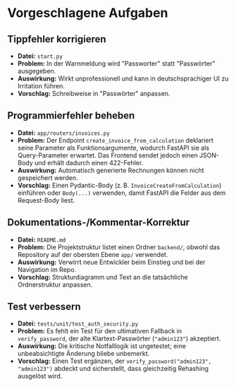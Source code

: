 # Vorgeschlagene Aufgaben

## Tippfehler korrigieren
- **Datei:** `start.py`
- **Problem:** In der Warnmeldung wird "Passworter" statt "Passwörter" ausgegeben.
- **Auswirkung:** Wirkt unprofessionell und kann in deutschsprachiger UI zu Irritation führen.
- **Vorschlag:** Schreibweise in "Passwörter" anpassen.

## Programmierfehler beheben
- **Datei:** `app/routers/invoices.py`
- **Problem:** Der Endpoint `create_invoice_from_calculation` deklariert seine Parameter als Funktionsargumente, wodurch FastAPI sie als Query-Parameter erwartet. Das Frontend sendet jedoch einen JSON-Body und erhält dadurch einen 422-Fehler.
- **Auswirkung:** Automatisch generierte Rechnungen können nicht gespeichert werden.
- **Vorschlag:** Einen Pydantic-Body (z. B. `InvoiceCreateFromCalculation`) einführen oder `Body(...)` verwenden, damit FastAPI die Felder aus dem Request-Body liest.

## Dokumentations-/Kommentar-Korrektur
- **Datei:** `README.md`
- **Problem:** Die Projektstruktur listet einen Ordner `backend/`, obwohl das Repository auf der obersten Ebene `app/` verwendet.
- **Auswirkung:** Verwirrt neue Entwickler beim Einstieg und bei der Navigation im Repo.
- **Vorschlag:** Strukturdiagramm und Text an die tatsächliche Ordnerstruktur anpassen.

## Test verbessern
- **Datei:** `tests/unit/test_auth_security.py`
- **Problem:** Es fehlt ein Test für den ultimativen Fallback in `verify_password`, der alte Klartext-Passwörter (`"admin123"`) akzeptiert.
- **Auswirkung:** Die kritische Notfalllogik ist ungetestet; eine unbeabsichtigte Änderung bliebe unbemerkt.
- **Vorschlag:** Einen Test ergänzen, der `verify_password("admin123", "admin123")` abdeckt und sicherstellt, dass gleichzeitig Rehashing ausgelöst wird.
